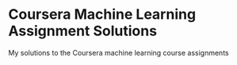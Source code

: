 # Coursera Machine Learning Assignment Solutions
My solutions to the Coursera machine learning course assignments
